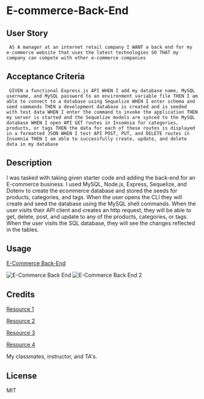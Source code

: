 # E-commerce-Back-End

## User Story
``
AS A manager at an internet retail company
I WANT a back end for my e-commerce website that uses the latest technologies
SO THAT my company can compete with other e-commerce companies``

## Acceptance Criteria
``
GIVEN a functional Express.js API
WHEN I add my database name, MySQL username, and MySQL password to an environment variable file
THEN I am able to connect to a database using Sequelize
WHEN I enter schema and seed commands
THEN a development database is created and is seeded with test data
WHEN I enter the command to invoke the application
THEN my server is started and the Sequelize models are synced to the MySQL database
WHEN I open API GET routes in Insomnia for categories, products, or tags
THEN the data for each of these routes is displayed in a formatted JSON
WHEN I test API POST, PUT, and DELETE routes in Insomnia
THEN I am able to successfully create, update, and delete data in my database``

## Description
 
I was tasked with taking given starter code and adding the back-end for an E-commerce business. I used MySQL, Node.js, Express, Sequelize, and Dotenv to create the ecommerce database and stored the seeds for products, categories, and tags. When the user opens the CLI they will create and seed the database using the MySQL shell commands. When the user visits their API client and creates an http request, they will be able to get, delete, post, and update to any of the products, categories, or tags. When the user visits the SQL database, they will see the changes reflected in the tables.

## Usage
[E-Commerce Back-End](https://drive.google.com/file/d/1leN9ttrvKPoV7slFktwmKpmdOI1vI-yg/view)
 
![E-Commerce Back End](https://i.gyazo.com/ad593bc8206c7bc331410a60f0ad5090.png)
![E-Commerce Back End 2](https://i.gyazo.com/07c12bb4b852e5fda85b19b4e64fcebc.png)



## Credits

[Resource 1](https://coding-boot-camp.github.io/full-stack/computer-literacy/video-submission-guide)

[Resource 2](https://www.npmjs.com/package/mysql2)

[Resource 3](https://www.npmjs.com/package/sequelize)

[Resource 4](https://www.npmjs.com/package/dotenv)

My classmates, instructor, and TA's.

## License

MIT
